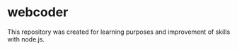 # webcoder
This repository was created for learning purposes and improvement of skills with node.js.
